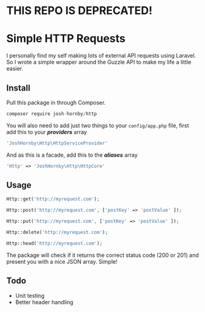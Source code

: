 # THIS REPO IS DEPRECATED!

# Simple HTTP Requests

I personally find my self making lots of external API requests using Laravel. So I wrote a simple wrapper around the Guzzle API to make my life a little easier.

## Install

Pull this package in through Composer.

```js
composer require josh-hornby/http
```

You will also need to add just two things to your ```config/app.php``` file, first add this to your ***providers*** array

```php
'JoshHornby\Http\HttpServiceProvider'
```

And as this is a facade, add this to the ***aliases*** array

```php
'Http' => 'JoshHornby\Http\HttpCore'
```

## Usage

```php
Http::get('http://myrequest.com');
```

```php
Http::post('http://myrequest.com', ['postKey' => 'postValue' ]);
```

```php
Http::put('http://myrequest.com', ['postKey' => 'postValue' ]);
```

```php
Http::delete('http://myrequest.com');
```

```php
Http::head('http://myrequest.com');
```

The package will check if it returns the correct status code (200 or 201) and present you with a nice JSON array. Simple!

## Todo

- Unit testing
- Better header handling

